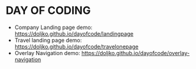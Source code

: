 # DAY OF CODING


- Company Landing page demo: https://doljko.github.io/dayofcode/landingpage
- Travel landing page demo: https://doljko.github.io/dayofcode/travelonepage
- Overlay Navigation demo: https://doljko.github.io/dayofcode/overlay-navigation
